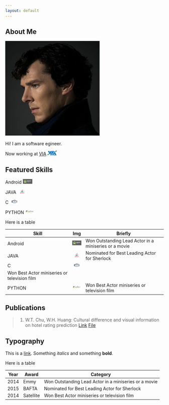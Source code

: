 ```yaml
---
layout: default
---
```


## About Me

<img class="profile-picture" src="sherlock.jpg">

Hi! I am a software egineer.

Now working at [VIA](https://www.viatech.com/en/) <img src="VIA_Corporate_logo.jpg" style="width:30px;height:15px;"/>

## Featured Skills

Android <img src="android-studio-logo.png" style="width:30px;height:15px;"/>

JAVA <img src="JAVA.webp" style="width:30px;height:15px;"/>

C <img src="C language.sh.png" style="width:30px;height:15px;"/>

PYTHON <img src="python-logo.png" style="width:30px;height:15px;"/>

Here is a table

Skill | Img | Briefly
-----|-------|--------
Android | <img src="android-studio-logo.png" style="width:30px;height:15px;"/>  | Won Outstanding Lead Actor in a miniseries or a movie
JAVA | <img src="JAVA.webp" style="width:30px;height:15px;"/> | Nominated for Best Leading Actor for Sherlock
C | <img src="C language.sh.png" style="width:30px;height:15px;"/>
 | Won Best Actor miniseries or television film
PYTHON | <img src="python-logo.png" style="width:30px;height:15px;"/> | Won Best Actor miniseries or television film

## Publications

> 1. W.T. Chu, W.H. Huang: Cultural difference and visual information on hotel rating prediction [Link](https://link.springer.com/article/10.1007/s11280-016-0404-2) [File](https://github.com/henry0726/henry0726.github.io/raw/master/World%20Wide%20Web%20Journal.pdf)

## Typography

This is a [link](http://google.com). Something *italics* and something **bold**.

Here is a table

Year | Award | Category
-----|-------|--------
2014 | Emmy  | Won Outstanding Lead Actor in a miniseries or a movie
2015 | BAFTA | Nominated for Best Leading Actor for Sherlock
2014 | Satellite | Won Best Actor miniseries or television film
